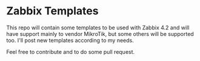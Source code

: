 # Zabbix Templates

This repo will contain some templates to be used with Zabbix 4.2 and will have support mainly to vendor MikroTik, but some others will be supported too. I'll post new templates according to my needs.  

Feel free to contribute and to do some pull request.
